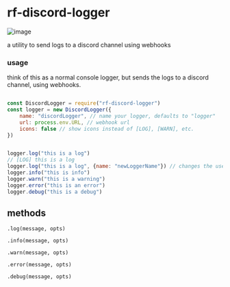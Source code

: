 # rf-discord-logger

![image](https://cdn.glitch.com/dc4b1449-e9df-4aaa-a6ef-c17b2496dea6%2F49180_3_640px.jpg?v=1604715451701)

a utility to send logs to a discord channel using webhooks

### usage
think of this as a normal console logger, but sends the logs to a discord channel, using webhooks.


```javascript

const DiscordLogger = require("rf-discord-logger")
const logger = new DiscordLogger({
	name: "discordLogger", // name your logger, defaults to "logger"
	url: process.env.URL, // webhook url
	icons: false // show icons instead of [LOG], [WARN], etc.
})


logger.log("this is a log")
// [LOG] this is a log
logger.log("this is a log", {name: "newLoggerName"}) // changes the username of the bot on the fly
logger.info("this is info")
logger.warn("this is a warning")
logger.error("this is an error")
logger.debug("this is a debug")

```


## methods

`.log(message, opts)`

`.info(message, opts)`

`.warn(message, opts)`

`.error(message, opts)`

`.debug(message, opts)`